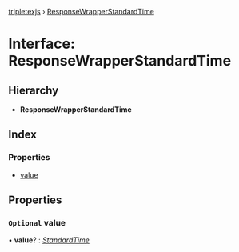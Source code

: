[tripletexjs](../README.md) › [ResponseWrapperStandardTime](responsewrapperstandardtime.md)

# Interface: ResponseWrapperStandardTime

## Hierarchy

* **ResponseWrapperStandardTime**

## Index

### Properties

* [value](responsewrapperstandardtime.md#optional-value)

## Properties

### `Optional` value

• **value**? : *[StandardTime](standardtime.md)*
